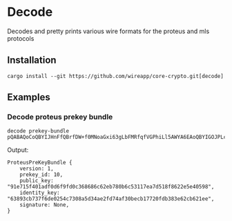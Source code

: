 # Decode

Decodes and pretty prints various wire formats for the proteus and mls protocols

## Installation

```
cargo install --git https://github.com/wireapp/core-crypto.git[decode]
```

## Examples

### Decode proteus prekey bundle
```
decode prekey-bundle pQABAQoCoQBYIJHnFfQBrfDW+f0MNoaGxi63gLbFMRfqfVGPhiLl5AWYA6EAoQBYIGOJPLc39t4CVMcwil00ri/XSvML7LF3IP2zg+YstiHuBPY=

```
Output:
```
ProteusPreKeyBundle {
    version: 1,
    prekey_id: 10,
    public_key: "91e715f401adf0d6f9fd0c368686c62eb780b6c53117ea7d518f8622e5e40598",
    identity_key: "63893cb737f6de0254c7308a5d34ae2fd74af30becb17720fdb383e62cb621ee",
    signature: None,
}
```
